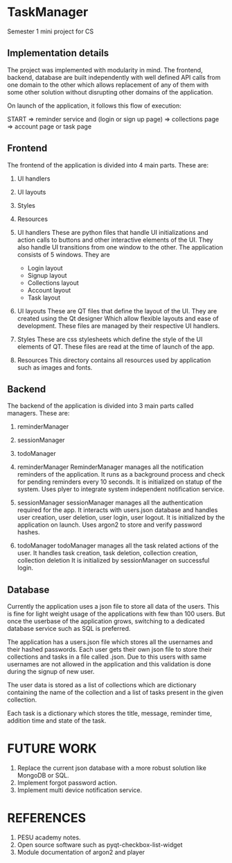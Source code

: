 # TaskManager
Semester 1 mini project for CS

## Implementation details

The project was implemented with modularity in mind. The frontend, backend, database are built independently
with well defined API calls from one domain to the other which allows replacement of any of them with
some other solution without disrupting other domains of the application.

On launch of the application, it follows this flow of execution:

START => reminder service and (login or sign up page) => collections page => account page or task page

## Frontend

The frontend of the application is divided into 4 main parts. These are:
1. UI handlers
2. UI layouts
3. Styles
4. Resources

1. UI handlers
    These are python files that handle UI initializations and action calls to buttons and
    other interactive elements of the  UI. They also handle UI transitions from one window to the
    other. The application consists of 5 windows. They are
    - Login layout
    - Signup layout
    - Collections layout
    - Account layout
    - Task layout

2. UI layouts
    These are QT files that define the layout of the UI. They are created using the Qt designer
    Which allow flexible layouts and ease of development. These files are managed by their
    respective UI handlers.

3. Styles
    These are css stylesheets which define the style of the UI elements of QT. These files are
    read at the time of launch of the app.

4. Resources
    This directory contains all resources used by application such as images and fonts.

## Backend

The backend of the application is divided into 3 main parts called managers. These are:
1. reminderManager
2. sessionManager
3. todoManager

1. reminderManager
    ReminderManager manages all the notification reminders of the application. It runs as a
    background process and check for pending reminders every 10 seconds. It is initialized on statup
    of the system. Uses plyer to integrate system independent notification service.

2. sessionManager
    sessionManager manages all the authentication required for the app. It interacts with users.json
    database and handles user creation, user deletion, user login, user logout. It is initialized by
    the application on launch. Uses argon2 to store and verify password hashes.

3. todoManager
    todoManager manages all the task related actions of the user. It handles task creation, task deletion,
    collection creation, collection deletion It is initialized by sessionManager on successful login.

## Database

Currently the application uses a json file to store all data of the users. This is fine for light
weight usage of the applications with few than 100 users. But once the userbase of the application
grows, switching to a dedicated database service such as SQL is preferred.

The application has a users.json file which stores all the usernames and their hashed passwords.
Each user gets their own json file to store their collections and tasks in a file called <username>.json.
Due to this users with same usernames are not allowed in the application and this validation is done
during the signup of new user.

The user data is stored as a list of collections which are dictionary containing the name of the
collection and a list of tasks present in the given collection.

Each task is a dictionary which stores the title, message, reminder time, addition time and state
of the task.

FUTURE WORK
===========

1. Replace the current json database with a more robust solution like MongoDB or SQL.
2. Implement forgot password action.
3. Implement multi device notification service.

REFERENCES
==========

1. PESU academy notes.
2. Open source software such as pyqt-checkbox-list-widget
3. Module documentation of argon2 and player
